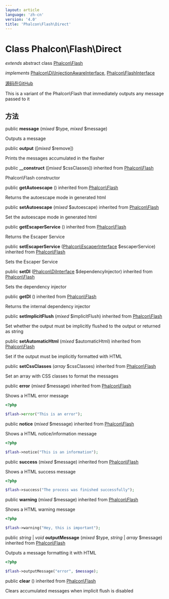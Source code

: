 ```yaml
---
layout: article
language: 'zh-cn'
version: '4.0'
title: 'Phalcon\Flash\Direct'
---
```


# Class **Phalcon\Flash\Direct**

*extends* abstract class [Phalcon\Flash](/4.0/en/api/Phalcon_Flash)

*implements* [Phalcon\Di\InjectionAwareInterface](/4.0/en/api/Phalcon_Di_InjectionAwareInterface), [Phalcon\FlashInterface](/4.0/en/api/Phalcon_FlashInterface)

<a href="https://github.com/phalcon/cphalcon/tree/v4.0.0/phalcon/flash/direct.zep" class="btn btn-default btn-sm">源码在GitHub</a>

This is a variant of the Phalcon\Flash that immediately outputs any message passed to it

## 方法

public **message** (*mixed* $type, *mixed* $message)

Outputs a message

public **output** ([*mixed* $remove])

Prints the messages accumulated in the flasher

public **__construct** ([*mixed* $cssClasses]) inherited from [Phalcon\Flash](/4.0/en/api/Phalcon_Flash)

Phalcon\Flash constructor

public **getAutoescape** () inherited from [Phalcon\Flash](/4.0/en/api/Phalcon_Flash)

Returns the autoescape mode in generated html

public **setAutoescape** (*mixed* $autoescape) inherited from [Phalcon\Flash](/4.0/en/api/Phalcon_Flash)

Set the autoescape mode in generated html

public **getEscaperService** () inherited from [Phalcon\Flash](/4.0/en/api/Phalcon_Flash)

Returns the Escaper Service

public **setEscaperService** ([Phalcon\EscaperInterface](/4.0/en/api/Phalcon_EscaperInterface) $escaperService) inherited from [Phalcon\Flash](/4.0/en/api/Phalcon_Flash)

Sets the Escaper Service

public **setDI** ([Phalcon\DiInterface](/4.0/en/api/Phalcon_DiInterface) $dependencyInjector) inherited from [Phalcon\Flash](/4.0/en/api/Phalcon_Flash)

Sets the dependency injector

public **getDI** () inherited from [Phalcon\Flash](/4.0/en/api/Phalcon_Flash)

Returns the internal dependency injector

public **setImplicitFlush** (*mixed* $implicitFlush) inherited from [Phalcon\Flash](/4.0/en/api/Phalcon_Flash)

Set whether the output must be implicitly flushed to the output or returned as string

public **setAutomaticHtml** (*mixed* $automaticHtml) inherited from [Phalcon\Flash](/4.0/en/api/Phalcon_Flash)

Set if the output must be implicitly formatted with HTML

public **setCssClasses** (*array* $cssClasses) inherited from [Phalcon\Flash](/4.0/en/api/Phalcon_Flash)

Set an array with CSS classes to format the messages

public **error** (*mixed* $message) inherited from [Phalcon\Flash](/4.0/en/api/Phalcon_Flash)

Shows a HTML error message

```php
<?php

$flash->error("This is an error");

```

public **notice** (*mixed* $message) inherited from [Phalcon\Flash](/4.0/en/api/Phalcon_Flash)

Shows a HTML notice/information message

```php
<?php

$flash->notice("This is an information");

```

public **success** (*mixed* $message) inherited from [Phalcon\Flash](/4.0/en/api/Phalcon_Flash)

Shows a HTML success message

```php
<?php

$flash->success("The process was finished successfully");

```

public **warning** (*mixed* $message) inherited from [Phalcon\Flash](/4.0/en/api/Phalcon_Flash)

Shows a HTML warning message

```php
<?php

$flash->warning("Hey, this is important");

```

public *string* | *void* **outputMessage** (*mixed* $type, *string* | *array* $message) inherited from [Phalcon\Flash](/4.0/en/api/Phalcon_Flash)

Outputs a message formatting it with HTML

```php
<?php

$flash->outputMessage("error", $message);

```

public **clear** () inherited from [Phalcon\Flash](/4.0/en/api/Phalcon_Flash)

Clears accumulated messages when implicit flush is disabled